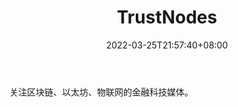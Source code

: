 ﻿---
weight: 
title: "TrustNodes"
description: "关注区块链、以太坊、物联网的金融科技媒体"
date: 2022-03-25T21:57:40+08:00
lastmod: 2022-03-25T16:45:40+08:00
draft: false
authors: ["Metabd"]
featuredImage: "trustnodes.jpg"
link: ""
tags: ["元宇宙资讯","TrustNodes"]
categories: ["navigation"]
navigation: ["元宇宙资讯"]
lightgallery: true
toc: true
pinned: false
recommend: false
recommend1: false
---
关注区块链、以太坊、物联网的金融科技媒体。
